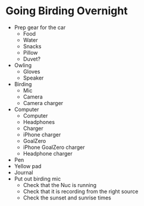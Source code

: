# Going Birding Overnight

- Prep gear for the car
  - Food
  - Water
  - Snacks
  - Pillow
  - Duvet?
- Owling
  - Gloves
  - Speaker
- Birding
  - Mic
  - Camera
  - Camera charger
- Computer
  - Computer
  - Headphones
  - Charger
  - iPhone charger
  - GoalZero
  - iPhone GoalZero charger
  - Headphone charger
- Pen
- Yellow pad
- Journal
- Put out birding mic
  - Check that the Nuc is running
  - Check that it is recording from the right source
  - Check the sunset and sunrise times